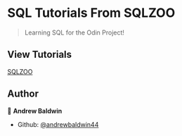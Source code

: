 # SQL Tutorials From SQLZOO
> Learning SQL for the Odin Project!

## View Tutorials
[SQLZOO](https://sqlzoo.net/wiki/SQL_Tutorial)

## Author

👤 **Andrew Baldwin**

- Github: [@andrewbaldwin44](https://github.com/andrewbaldwin44)
